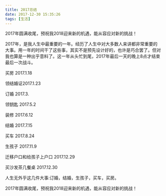 ```yaml
---
title: 2017总结
date: 2017-12-30 15:35:26
tags: [生活]
---
```


2017年圆满收尾，预祝我2018迎来新的机遇，能从容应对新的挑战！

<!-- more -->


2017年，是我人生中最重要的一年。经历了人生中对大多数人来讲都非常重要的大事。用一年的时间干了这些事，其实不是预先设计好的，也许是巧合罢了。但对我也算是一种出乎意料了。这一年从头忙到尾，2017年最后一天的晚上8点才结束最后一次战斗。

买房 2017.1.18

领结婚证2017.1.23

订婚 2017.3.

领钥匙 2017.5.2

装修 2017.6.12

结婚 2017.7.15

买车 2017.8.24

生孩子 2017.11.9

迁移户口和给孩子上户口 2017.12.29

买沙发茶几餐桌 2017.12.30

人生无外乎这几件大事:订婚，结婚，生孩子，买车，买房。

2017年圆满收尾，预祝我2018迎来新的机遇，能从容应对新的挑战！